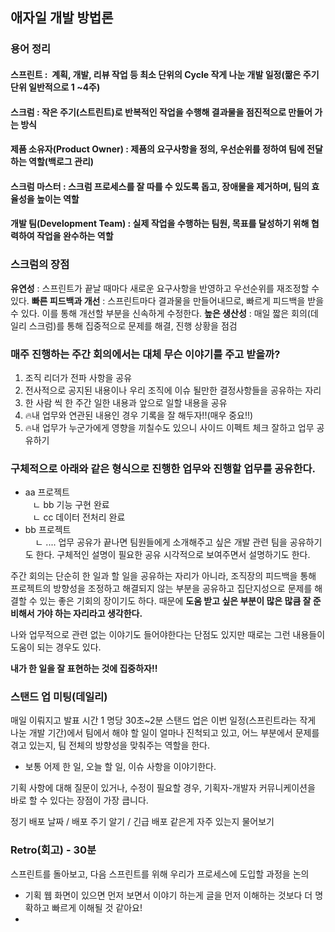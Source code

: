 ## 애자일 개발 방법론
### 용어 정리
#### 스프린트 :  계획, 개발, 리뷰 작업 등 최소 단위의 Cycle 작게 나눈 개발 일정(짦은 주기 단위 일반적으로 1 ~4주)
#### 스크럼 : 작은 주기(스트린트)로 반복적인 작업을 수행해 결과물을 점진적으로 만들어 가는 방식
#### 제품 소유자(Product Owner) : 제품의 요구사항을 정의, 우선순위를 정하여 팀에 전달하는 역할(백로그 관리)
#### 스크럼 마스터 : 스크럼 프로세스를 잘 따를 수 있도록 돕고, 장애물을 제거하며, 팀의 효율성을 높이는 역할
#### 개발 팀(Development Team) : 실제 작업을 수행하는 팀원, 목표를 달성하기 위해 협력하여 작업을 완수하는 역할

### 스크럼의 장점
**유연성** : 스프린트가 끝날 때마다 새로운 요구사항을 반영하고 우선순위를 재조정할 수 있다.
**빠른 피드백과 개선** : 스프린트마다 결과물을 만들어내므로, 빠르게 피드백을 받을 수 있다. 이를 통해  개선할 부분을 신속하게 수정한다.
**높은 생산성** : 매일 짧은 회의(데일리 스크럼)를 통해 집중적으로 문제를 해결, 진행 상황을 점검

### 매주 진행하는 주간 회의에서는 대체 무슨 이야기를 주고 받을까? 
1. 조직 리더가 전파 사항을 공유
2. 전사적으로 공지된 내용이나 우리 조직에 이슈 될만한 결정사항들을 공유하는 자리
3. 한 사람 씩 한 주간 일한 내용과 앞으로 일할 내용을 공유
4. 🔥내 업무와 연관된 내용인 경우 기록을 잘 해두자!!(매우 중요!!)
5. 🔥내 업무가 누군가에게 영향을 끼칠수도 있으니 사이드 이펙트 체크 잘하고 업무 공유하기

### 구체적으로 아래와 같은 형식으로 진행한 업무와 진행할 업무를 공유한다.
- aa 프로젝트  
   ㄴ bb 기능 구현 완료  
   ㄴ cc 데이터 전처리 완료  
- bb 프로젝트  
    ㄴ ....
업무 공유가 끝나면 팀원들에게 소개해주고 싶은 개발 관련 팀을 공유하기도 한다. 구체적인 설명이 필요한 공유 시각적으로 보여주면서 설명하기도 한다.

주간 회의는 단순히 한 일과 할 일을 공유하는 자리가 아니라, 조직장의 피드백을 통해 프로젝트의 방향성을 조정하고 해결되지 않는 부분을 공유하고 집단지성으로 문제를 해결할 수 있는 좋은 기회의 장이기도 하다. 때문에 **도움 받고 싶은 부분이 많은 많큼 잘 준비해서 가야 하는 자리라고 생각한다.**

나와 업무적으로 관련 없는 이야기도 들어야한다는 단점도 있지만 때로는 그런 내용들이 도움이 되는 경우도 있다.

**내가 한 일을 잘 표현하는 것에 집중하자!!**

### 스탠드 업 미팅(데일리)
매일 이뤄지고 발표 시간 1 명당 30초~2분 스탠드 업은 이번 일정(스프린트라는 작게 나눈 개발 기간)에서 팀에서 해야 할 일이 얼마나 진척되고 있고, 어느 부분에서 문제를 겪고 있는지, 팀 전체의 방향성을 맞춰주는 역할을 한다. 
- 보통 어제 한 일, 오늘 할 일, 이슈 사항을 이야기한다.


기획 사항에 대해 질문이 있거나, 수정이 필요할 경우, 기획자-개발자 커뮤니케이션을 바로 할 수 있다는 장점이 가장 큽니다.

정기 배포 날짜 / 배포 주기 알기 / 긴급 배포 같은게 자주 있는지 물어보기

### Retro(회고) - 30분
스프린트를 돌아보고, 다음 스프린트를 위해 우리가 프로세스에 도입할 과정을 논의

- 기획 웹 화면이 있으면 먼저 보면서 이야기 하는게 글을 먼저 이해하는 것보다 더 명확하고 빠르게 이해될 것 같아요!
- 